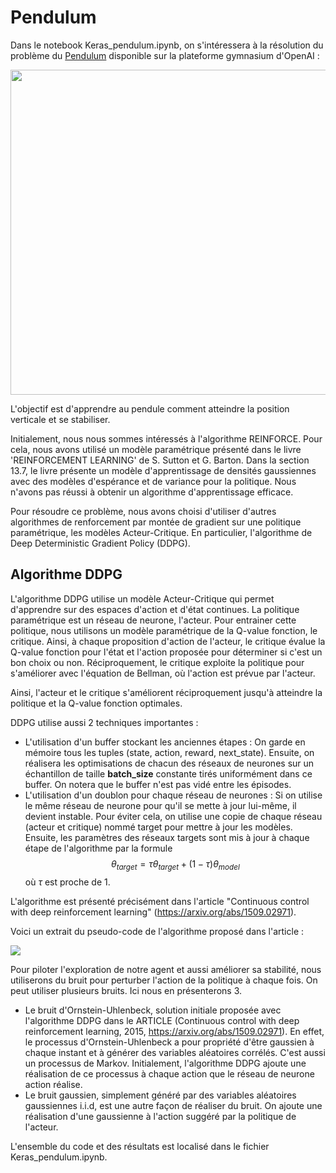 # Pendulum

Dans le notebook Keras_pendulum.ipynb, on s'intéressera à la résolution du problème du [Pendulum](https://www.gymlibrary.dev/environments/classic_control/pendulum/) disponible sur la plateforme gymnasium d'OpenAI :

<img src = "https://www.gymlibrary.dev/_images/pendulum.gif" width="520" height="520" style="margin:auto"/>

L'objectif est d'apprendre au pendule comment atteindre  la position verticale et se stabiliser. 

Initialement, nous nous sommes intéressés à l'algorithme REINFORCE. Pour cela, nous avons utilisé un modèle paramétrique présenté dans le livre 'REINFORCEMENT LEARNING' de S. Sutton et G. Barton. Dans la section 13.7, le livre présente un modèle d'apprentissage de densités gaussiennes avec des modèles d'espérance et de variance pour la politique. Nous n'avons pas réussi à obtenir un algorithme d'apprentissage efficace.

Pour résoudre ce problème, nous avons choisi d'utiliser d'autres algorithmes de renforcement par montée de gradient sur une politique paramétrique, les modèles Acteur-Critique. En particulier, l'algorithme de Deep Deterministic Gradient Policy (DDPG). 

## Algorithme DDPG

L'algorithme DDPG utilise un modèle Acteur-Critique qui permet d'apprendre sur des espaces d'action et d'état continues. La politique paramétrique est un réseau de neurone, l'acteur. Pour entrainer cette politique, nous utilisons un modèle paramétrique de la Q-value fonction, le critique. Ainsi, à chaque proposition d'action de l'acteur, le critique évalue la Q-value fonction pour l'état et l'action proposée pour déterminer si c'est un bon choix ou non. Réciproquement, le critique exploite la politique pour s'améliorer avec l'équation de Bellman, où l'action est prévue par l'acteur.

Ainsi, l'acteur et le critique s'améliorent réciproquement jusqu'à atteindre la politique et la Q-value fonction optimales.

DDPG utilise aussi 2 techniques importantes :

- L'utilisation d'un buffer stockant les anciennes étapes : On garde en mémoire tous les tuples (state, action, reward, next_state). Ensuite, on réalisera les optimisations de chacun des réseaux de neurones sur un échantillon de taille **batch_size** constante tirés uniformément dans ce buffer. On notera que le buffer n'est pas vidé entre les épisodes.
- L'utilisation d'un doublon pour chaque réseau de neurones : Si on utilise le même réseau de neurone pour  qu'il se mette à jour lui-même, il devient instable. Pour éviter cela, on utilise une copie de chaque réseau (acteur et critique) nommé target pour mettre à jour les modèles. Ensuite, les paramètres des réseaux targets sont mis à jour à chaque étape de l'algorithme par la formule $$ \theta_{target} = \tau\theta_{target} + (1 - \tau)\theta_{model} $$ où $\tau$ est proche de 1.

L'algorithme est présenté précisément dans l'article "Continuous control with deep reinforcement learning" (https://arxiv.org/abs/1509.02971). 

Voici un extrait du pseudo-code de l'algorithme proposé dans l'article : 

<img src="https://i.imgur.com/mS6iGyJ.jpg![image.png](attachment:325ff908-ecc2-4001-adc7-197bbee3e360.png)![image.png](attachment:f52d2582-7030-463f-bafb-48acf5402f01.png)![image.png](attachment:7ae732e0-9ecc-429b-a959-bfa8a80183b5.png)![image.png](attachment:b3d3957a-416b-46c9-b147-015c977b161e.png)" style="margin:auto"/>

Pour piloter l'exploration de notre agent et aussi améliorer sa stabilité, nous utiliserons du bruit pour perturber l'action de la politique à chaque fois. On peut utiliser plusieurs bruits. Ici nous en présenterons 3.

- Le bruit d'Ornstein-Uhlenbeck, solution initiale proposée avec l'algorithme DDPG dans le ARTICLE (Continuous control with deep reinforcement learning, 2015, https://arxiv.org/abs/1509.02971). En effet, le processus d'Ornstein-Uhlenbeck a pour propriété d'être gaussien à chaque instant et à générer des variables aléatoires corrélés. C'est aussi un processus de Markov. Initialement, l'algorithme DDPG ajoute une réalisation de ce processus à chaque action que le réseau de neurone action réalise.
- Le bruit gaussien, simplement généré par des variables aléatoires gaussiennes i.i.d, est une autre façon de réaliser du bruit. On ajoute une réalisation d'une gaussienne à l'action suggéré par la politique de l'acteur.


L'ensemble du code et des résultats est localisé dans le fichier Keras_pendulum.ipynb.
